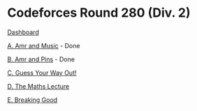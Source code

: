 # Codeforces Round 280 (Div. 2)

[Dashboard](https://codeforces.com/contest/507)

[A. Amr and Music](https://codeforces.com/contest/507/problem/A) - Done

[B. Amr and Pins](https://codeforces.com/contest/507/problem/B) - Done

[C. Guess Your Way Out!](https://codeforces.com/contest/507/problem/C)

[D. The Maths Lecture](https://codeforces.com/contest/507/problem/D)

[E. Breaking Good](https://codeforces.com/contest/507/problem/E)
